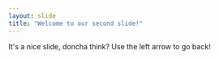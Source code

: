 ```yaml
---
layout: slide
title: "Welcome to our second slide!"
---
```

It's a nice slide, doncha think?
Use the left arrow to go back!
